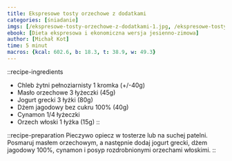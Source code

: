 ```yaml
---
title: Ekspresowe tosty orzechowe z dodatkami
categories: [śniadanie]
imgs: [/ekspresowe-tosty-orzechowe-z-dodatkami-1.jpg, /ekspresowe-tosty-orzechowe-z-dodatkami-2.jpg]
ebook: [Dieta ekspresowa i ekonomiczna wersja jesienno-zimowa]
author: [Michał Kot]
time: 5 minut
macros: {kcal: 602.6, b: 18.3, t: 38.9, w: 49.3}
---
```


::recipe-ingredients
- Chleb żytni pełnoziarnisty 1 kromka (+/-40g)
- Masło orzechowe 3 łyżeczki (45g)
- Jogurt grecki 3 łyżki (80g)
- Dżem jagodowy bez cukru 100% (40g)
- Cynamon 1/4 łyżeczki
- Orzech włoski 1 łyżka (15g)
::

::recipe-preparation
Pieczywo opiecz w tosterze lub na suchej patelni. Posmaruj masłem orzechowym, a następnie dodaj jogurt grecki, dżem jagodowy 100%, cynamon i posyp rozdrobnionymi orzechami włoskimi.
::